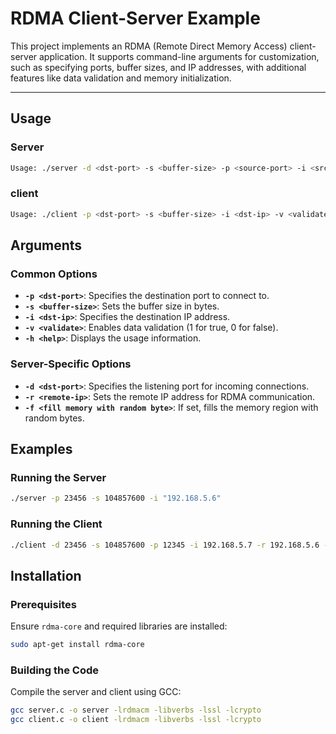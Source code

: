 # RDMA Client-Server Example

This project implements an RDMA (Remote Direct Memory Access) client-server application. It supports command-line arguments for customization, such as specifying ports, buffer sizes, and IP addresses, with additional features like data validation and memory initialization.

---

## Usage
### Server
```bash
Usage: ./server -d <dst-port> -s <buffer-size> -p <source-port> -i <src-ip> -r <remote-ip> -v <validate> -f <fill memory with random byte> -h <help>
```

### client
```bash
Usage: ./client -p <dst-port> -s <buffer-size> -i <dst-ip> -v <validate> -h <help>
```

## Arguments

### Common Options
- **`-p <dst-port>`**: Specifies the destination port to connect to.
- **`-s <buffer-size>`**: Sets the buffer size in bytes.
- **`-i <dst-ip>`**: Specifies the destination IP address.
- **`-v <validate>`**: Enables data validation (1 for true, 0 for false).
- **`-h <help>`**: Displays the usage information.

### Server-Specific Options
- **`-d <dst-port>`**: Specifies the listening port for incoming connections.
- **`-r <remote-ip>`**: Sets the remote IP address for RDMA communication.
- **`-f <fill memory with random byte>`**: If set, fills the memory region with random bytes.

## Examples
### Running the Server
```bash
./server -p 23456 -s 104857600 -i "192.168.5.6"
```

### Running the Client
```bash
./client -d 23456 -s 104857600 -p 12345 -i 192.168.5.7 -r 192.168.5.6 -v -f
```

## Installation

### Prerequisites
Ensure `rdma-core` and required libraries are installed:

```bash
sudo apt-get install rdma-core
```

### Building the Code

Compile the server and client using GCC:
```bash
gcc server.c -o server -lrdmacm -libverbs -lssl -lcrypto
gcc client.c -o client -lrdmacm -libverbs -lssl -lcrypto
```